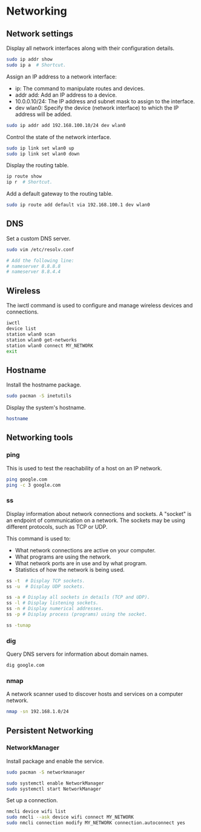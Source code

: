 # Networking

## Network settings

Display all network interfaces along with their configuration details.
``` sh
sudo ip addr show
sudo ip a  # Shortcut.
```

Assign an IP address to a network interface:
- ip: The command to manipulate routes and devices.
- addr add: Add an IP address to a device.
- 10.0.0.10/24: The IP address and subnet mask to assign to the interface.
- dev wlan0: Specify the device (network interface) to which the IP address will be added.

``` sh
sudo ip addr add 192.168.100.10/24 dev wlan0
```

Control the state of the network interface.
``` sh
sudo ip link set wlan0 up
sudo ip link set wlan0 down
```

Display the routing table.
``` sh
ip route show
ip r  # Shortcut.
```

Add a default gateway to the routing table.
``` sh
sudo ip route add default via 192.168.100.1 dev wlan0
```

## DNS

Set a custom DNS server.
```sh
sudo vim /etc/resolv.conf

# Add the following line:
# nameserver 8.8.8.8
# nameserver 8.8.4.4
```

## Wireless

The iwctl command is used to configure and manage wireless devices and connections.

``` sh
iwctl
device list
station wlan0 scan
station wlan0 get-networks
station wlan0 connect MY_NETWORK
exit
```

## Hostname

Install the hostname package.
``` sh
sudo pacman -S inetutils
```

Display the system's hostname.
``` sh
hostname
```
## Networking tools

### ping
This is used to test the reachability of a host on an IP network.
``` sh
ping google.com
ping -c 3 google.com
```

### ss
Display information about network connections and sockets. A "socket" is an endpoint of communication on a network. The sockets may be using different protocols, such as TCP or UDP.

This command is used to:
- What network connections are active on your computer.
- What programs are using the network.
- What network ports are in use and by what program.
- Statistics of how the network is being used.


``` sh
ss -t  # Display TCP sockets.
ss -u  # Display UDP sockets.

ss -a # Display all sockets in details (TCP and UDP).
ss -l # Display listening sockets.
ss -n # Display numerical addresses.
ss -p # Display process (programs) using the socket.

ss -tunap
```

### dig
Query DNS servers for information about domain names.
``` sh
dig google.com
```

### nmap
A network scanner used to discover hosts and services on a computer network.
``` sh
nmap -sn 192.168.1.0/24
```

## Persistent Networking

### NetworkManager

Install package and enable the service.
``` sh
sudo pacman -S networkmanager

sudo systemctl enable NetworkManager
sudo systemctl start NetworkManager
```

Set up a connection.
``` sh
nmcli device wifi list
sudo nmcli --ask device wifi connect MY_NETWORK
sudo nmcli connection modify MY_NETWORK connection.autoconnect yes
```
